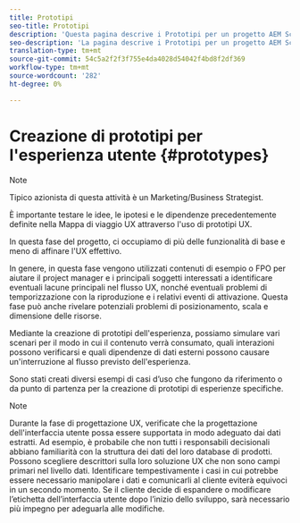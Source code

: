```yaml
---
title: Prototipi
seo-title: Prototipi
description: 'Questa pagina descrive i Prototipi per un progetto AEM Screens '
seo-description: 'La pagina descrive i Prototipi per un progetto AEM Screens '
translation-type: tm+mt
source-git-commit: 54c5a2f2f3f755e4da4028d54042f4bd8f2df369
workflow-type: tm+mt
source-wordcount: '282'
ht-degree: 0%

---
```



# Creazione di prototipi per l&#39;esperienza utente {#prototypes}

>[!NOTE]
>
>Tipico azionista di questa attività è un Marketing/Business Strategist.

È importante testare le idee, le ipotesi e le dipendenze precedentemente definite nella Mappa di viaggio UX attraverso l&#39;uso di prototipi UX.

In questa fase del progetto, ci occupiamo di più delle funzionalità di base e meno di affinare l&#39;UX effettivo.

In genere, in questa fase vengono utilizzati contenuti di esempio o FPO per aiutare il project manager e i principali soggetti interessati a identificare eventuali lacune principali nel flusso UX, nonché eventuali problemi di temporizzazione con la riproduzione e i relativi eventi di attivazione.
Questa fase può anche rivelare potenziali problemi di posizionamento, scala e dimensione delle risorse.

Mediante la creazione di prototipi dell&#39;esperienza, possiamo simulare vari scenari per il modo in cui il contenuto verrà consumato, quali interazioni possono verificarsi e quali dipendenze di dati esterni possono causare un&#39;interruzione al flusso previsto dell&#39;esperienza.

Sono stati creati diversi esempi di casi d’uso che fungono da riferimento o da punto di partenza per la creazione di prototipi di esperienze specifiche.


>[!NOTE]
> Durante la fase di progettazione UX, verificate che la progettazione dell&#39;interfaccia utente possa essere supportata in modo adeguato dai dati estratti.
> Ad esempio, è probabile che non tutti i responsabili decisionali abbiano familiarità con la struttura dei dati del loro database di prodotti. Possono scegliere descrittori sulla loro soluzione UX che non sono campi primari nel livello dati. Identificare tempestivamente i casi in cui potrebbe essere necessario manipolare i dati e comunicarli al cliente eviterà equivoci in un secondo momento. Se il cliente decide di espandere o modificare l’etichetta dell’interfaccia utente dopo l’inizio dello sviluppo, sarà necessario più impegno per adeguarla alle modifiche.
